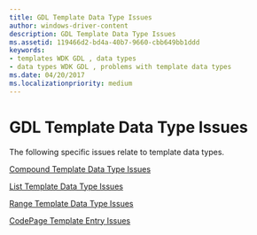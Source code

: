 ```yaml
---
title: GDL Template Data Type Issues
author: windows-driver-content
description: GDL Template Data Type Issues
ms.assetid: 119466d2-bd4a-40b7-9660-cbb649bb1ddd
keywords:
- templates WDK GDL , data types
- data types WDK GDL , problems with template data types
ms.date: 04/20/2017
ms.localizationpriority: medium
---
```


# GDL Template Data Type Issues


The following specific issues relate to template data types.

[Compound Template Data Type Issues](compound-template-data-type-issues.md)

[List Template Data Type Issues](list-template-data-type-issues.md)

[Range Template Data Type Issues](range-template-data-type-issues.md)

[CodePage Template Entry Issues](codepage-template-entry-issues.md)

 

 




